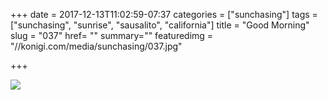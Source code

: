 +++
date = 2017-12-13T11:02:59-07:37
categories = ["sunchasing"]
tags = ["sunchasing", "sunrise", "sausalito", "california"]
title = "Good Morning"
slug = "037"
href= ""
summary=""
featuredimg = "//konigi.com/media/sunchasing/037.jpg"

+++

<img src="//konigi.com/media/sunchasing/037.jpg" />